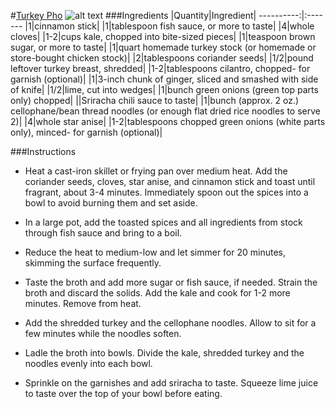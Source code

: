 #[Turkey Pho](http://food52.com/recipes/1919-turkey-pho)
![alt text](https://images.food52.com/8E0NiFKPvIvKu1ZbPcFOm85TZwY=/753x502/2e4c5feb-287f-462d-9769-fa814216e725--120109F_803.JPG)
###Ingredients
|Quantity|Ingredient|
----------:|:-------
|1|cinnamon stick|
|1|tablespoon fish sauce, or more to taste|
|4|whole cloves|
|1-2|cups kale, chopped into bite-sized pieces|
|1|teaspoon brown sugar, or more to taste|
|1|quart homemade turkey stock (or homemade or store-bought chicken stock)|
|2|tablespoons coriander seeds|
|1/2|pound leftover turkey breast, shredded|
|1-2|tablespoons cilantro, chopped- for garnish (optional)|
|1|3-inch chunk of ginger, sliced and smashed with side of knife|
|1/2|lime, cut into wedges|
|1|bunch green onions (green top parts only) chopped|
||Sriracha chili sauce to taste|
|1|bunch (approx. 2 oz.) cellophane/bean thread noodles (or enough flat dried rice noodles to serve 2)|
|4|whole star anise|
|1-2|tablespoons chopped green onions (white parts only), minced- for garnish (optional)|

###Instructions

* Heat a cast-iron skillet or frying pan over medium heat. Add the coriander seeds, cloves, star anise, and cinnamon stick and toast until fragrant, about 3-4 minutes. Immediately spoon out the spices into a bowl to avoid burning them and set aside.

* In a large pot, add the toasted spices and all ingredients from stock through fish sauce and bring to a boil.

* Reduce the heat to medium-low and let simmer for 20 minutes, skimming the surface frequently.

* Taste the broth and add more sugar or fish sauce, if needed. Strain the broth and discard the solids. Add the kale and cook for 1-2 more minutes. Remove from heat.

* Add the shredded turkey and the cellophane noodles. Allow to sit for a few minutes while the noodles soften.

* Ladle the broth into bowls. Divide the kale, shredded turkey and the noodles evenly into each bowl.

* Sprinkle on the garnishes and add sriracha to taste. Squeeze lime juice to taste over the top of your bowl before eating.